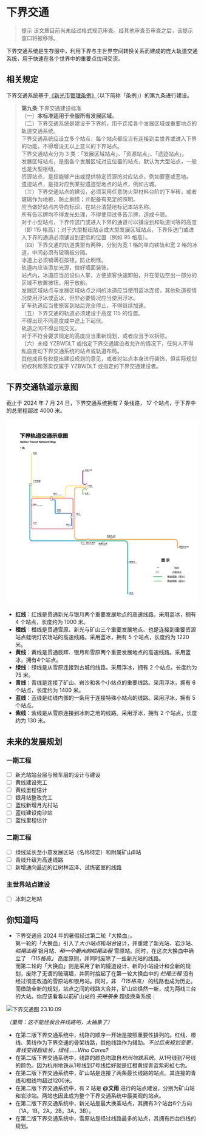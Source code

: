 # 下界交通

> 提示
该文章目前尚未经过格式规范审查。经其他审查员审查之后，该提示窗口将被移除。

下界交通系统是生存服中，利用下界与主世界空间转换关系而建成的庞大轨道交通系统，用于快速在各个世界中的重要点位间交流。

## 相关规定

下界交通系统基于[《新光市管理条例》](../xinguang_administrative_regulations.md)（以下简称「条例」）的第九条进行建设。

> **第九条** 下界交通建设标准<br>
（一）**本标准适用于全服所有发展区域。**<br>
（二）下界交通系统是建设于下界的，用于连接各个发展区域或重要地点的轨道交通系统。<br>
下界交通系统应设立多个站点，每个站点都应当有连接到主世界或进入下界的功能，不得增设无以上意义的下界站点。<br>
下界交通站点分为 3 类：「发展区域站点」、「资源站点」、「遗迹站点」。<br>
发展区域站点，是指各个发展区域对应位置的站点，默认为大型站点，一般也是大型枢纽。<br>
资源站点，是指能够产出或提供特定资源的对应站点，例如要塞或恶地。<br>
遗迹站点，是指对应到某些遗迹型地点的站点，例如古城。<br>
（三）下界交通站点的建设，必须采用任意防火型材料台阶的下半砖，或者玻璃作为地板，防止刷怪；并配备有充足的照明。<br>
应当做好站点内导向标识，在站台清楚地标记本站名称。<br>
所有告示牌均不得发光处理，不得使用过多告示牌，造成卡顿。<br>
对于小型站点，下界传送门或进入下界的通道可以铺设到和轨道同等的高度（即 115 格高）；对于大型枢纽站点或大型发展区域站点，下界传送门或进入下界的通道必须铺设到更低的位置（例如 95 格高）。<br>
（四）下界交通的轨道类型有两种，分别为宽 1 格的单向铁轨和宽 2 格的冰道，中间必须有玻璃板分隔。<br>
冰道上必须铺满石按钮，防止刷怪。<br>
轨道内应当添加光源，做好墙面装饰。<br>
站点内，冰道应当加设仙人掌，方便旅客快速卸船，并在旁边空出一部分的区域不放置按钮，用于放船。<br>
发展区域站点与发展区域站点之间的冰道应当使用蓝冰连接，其他轨道视情况使用浮冰或蓝冰，但非必要情况应当使用浮冰。<br>
矿车轨道应当使旅客到站后完全停止，不得继续加速。<br>
（五）下界交通的轨道必须建设于高度 115 的位置。<br>
不得出现不同高度或中途上下起伏。<br>
轨道之间不得出现交叉。<br>
对于不符合要求规定的高度应当重新规划，或者应当予以拆除。<br>
（六）未经 YZBWDLT 或指定下界交通建设者允许的情况下，任何人不得私自变动下界交通系统的站点或轨道布局。<br>
其他成员有权提出建设规划的意见，或者对站点本身进行装饰，但实际规划的权利和落实仅属于 YZBWDLT 或指定的下界交通建设者。

## 下界交通轨道示意图

截止于 2024 年 7 月 24 日，下界交通系统拥有 7 条线路， 17 个站点，于下界中的总里程超过 4000 米。

![下界交通（第二版）](../../../assets/SurvivalIII/nether/nether_transit_map.png)

- **红线**：红线是贯通新光与银月两个重要发展地点的高速线路。采用蓝冰，拥有 4 个站点，长度约为 1000 米。
- **橙线**：橙线是贯通雪原、新光与矿山三个重要发展地点、也是连接到重要资源站点蛙明灯农场站的高速线路。采用蓝冰，拥有 5 个站点，长度约为 1220 米。
- **黄线**：黄线是贯通辰辉、银月和雪原两个重要发展地点的高速线路。采用蓝冰，拥有4个站点。
- **绿线**：绿线是从雪原连接到古城的线路。采用浮冰，拥有 2 个站点。长度约为 75 米。
- **青线**：青线是连接了矿山、岩沙和各个小站点的重要线路。采用浮冰，拥有 6 个站点，长度约为 1400 米。
- **蓝线**：蓝线是红线内部的一条用于连接特殊小站点的线路。采用浮冰，拥有 5 个站点。
- **紫线**：紫线是从雪原连接到冰刺之地的线路。采用浮冰，拥有 2 个站点，长度约为 130 米。

## 未来的发展规划

### 一期工程

- [ ] 新光站站台层与候车层的设计与建设
- [ ] 黄线建设完工
- [ ] 黄线里程估计
- [ ] 银月站整改完工
- [ ] 蓝线新增月光村站
- [ ] 蓝线建设南沙站
- [ ] 蓝线里程估计

### 二期工程

- [ ] 绿线延长至小意发展区站（名称待定）和附属矿山B站
- [ ] 青线升级为高速线路
- [ ] 新增通向最近的红树林沼泽、试炼密室的线路

### 主世界站点建设

- [ ] 冰刺之地站

## 你知道吗

- 下界交通自 2024 年的暑假经过第二轮「大换血」。  
第一轮的「大换血」引入了*大小站点*和*站台*设计，并重建了新光站、岩沙站、*~~烂尾工程~~* 银月站、*~~和一个更大的烂尾工程~~* 雪原站。同时，在这次大换血中确立了 *「115格高」* 高度原则，并同时废除了一些新光站的线路。  
而第二轮的「大换血」则是采用了新的隧道设计、新的小站设计和全新的规划，废除了无谓的玻璃墙，并同时拾起了在第一轮大换血中的 *~~烂尾工程~~* 没有经过彻底改造的雪原站和银月站。同时，非 *「115格高」* 的线路也成为历史。而借助全新的规划，站点之间的线路大合并，矿山站焕然一新，成为两线三台的大站。你应该看看以前矿山站的 *~~灾难景象~~* 超级换乘系统：

![下界交通图 23.10.09](../../../assets/SurvivalIII/nether/nether_transit_map_old.png)

*（量筒：这不能怪我合并线路吧，太抽象了）*

- 在第二版下界交通系统中，线路的顺序一开始是按照重要性排列的。红线、橙线、黄线作为下界交通的骨架线路，其他线路作为辅助。*不过后来规划变更，青线变得超级长，绿线......Who Cares?*
- 在第二版下界交通系统中，线路的颜色均取自*杭州地铁系统*，从1号线到7号线的颜色。因为杭州地铁从1号线到7号线恰好就是红橙黄绿青蓝紫彩虹七色。
- 在第二版下界交通系统中，矿山站是连接了两条最长线路的站点。其连接的青线和橙线均超过1200米。
- 在第二版下界交通系统中，有 2 站是 **@文雨** 进行的站点建设，分别为矿山站和岩沙站。两站也因此成为整个下界交通系统中最美观的站点。
- 在第二版下界交通系统中，新光站是最大换乘站点，其拥有3个站台6个方向（1A，1B，2A，2B，3A，3B）。
- 在第二版下界交通系统中，雪原站是经过线路最多的站点，其拥有四台四线的规划。
